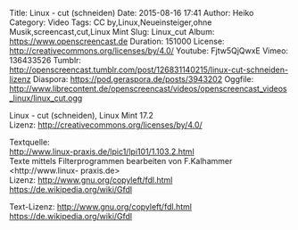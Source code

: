 Title: Linux - cut (schneiden)
Date: 2015-08-16 17:41
Author: Heiko
Category: Video
Tags: CC by,Linux,Neueinsteiger,ohne Musik,screencast,cut,Linux Mint
Slug: Linux_cut
Album: https://www.openscreencast.de
Duration: 151000
License: http://creativecommons.org/licenses/by/4.0/
Youtube: Fjtw5QjQwxE
Vimeo: 136433526
Tumblr: http://openscreencast.tumblr.com/post/126831140215/linux-cut-schneiden-lizenz
Diaspora: https://pod.geraspora.de/posts/3943202
Oggfile: http://www.librecontent.de/openscreencast/videos/openscreencast_videos_linux/linux_cut.ogg

Linux - cut (schneiden), Linux Mint 17.2  
Lizenz: <http://creativecommons.org/licenses/by/4.0/>  
  
Textquelle:  
<http://www.linux-praxis.de/lpic1/lpi101/1.103.2.html>  
Texte mittels Filterprogrammen bearbeiten von F.Kalhammer <http://www.linux-
praxis.de>  
Lizenz: <http://www.gnu.org/copyleft/fdl.html>
<https://de.wikipedia.org/wiki/Gfdl>  
  
Text-Lizenz: <http://www.gnu.org/copyleft/fdl.html>
<https://de.wikipedia.org/wiki/Gfdl>

